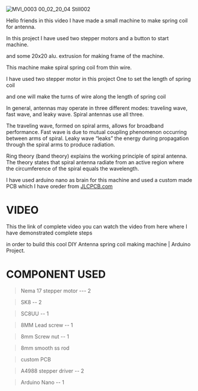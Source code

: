![MVI_0003 00_02_20_04 Still002](https://user-images.githubusercontent.com/19898602/126166204-828dd2f6-c209-4696-9cfb-c64620ff6a61.jpg)


Hello friends in this video I have made a small machine to make spring coil for antenna. 

In this project I have used two stepper motors and a button to start machine. 

and some 20x20 alu. extrusion for making frame of the machine.

This machine make spiral spring coil from thin wire.

I have used two stepper motor in this project One to set the length of spring coil

and one will make the turns of wire along the length of spring coil 

In general, antennas may operate in three different modes: traveling wave, fast wave, and leaky wave. Spiral antennas use all three.

The traveling wave, formed on spiral arms, allows for broadband performance. Fast wave is due to mutual coupling phenomenon occurring between arms of spiral. Leaky wave “leaks” the energy during propagation through the spiral arms to produce radiation.

Ring theory (band theory) explains the working principle of spiral antenna. The theory states that spiral antenna radiate from an active region where the circumference of the spiral equals the wavelength.

I have used arduino nano as brain for this machine and used a custom made PCB which I have oreder from [JLCPCB.com](https://jlcpcb.com/IAT)

# VIDEO

This the link of complete video you can watch the video from here where I have demonstrated complete steps

in order to build this cool DIY Antenna spring coil making machine | Arduino Project.

# COMPONENT USED

 > Nema 17 stepper motor --- 2


> SK8 -- 2


> SC8UU -- 1


> 8MM Lead screw -- 1


> 8mm Screw nut -- 1


> 8mm smooth ss rod


> custom PCB


> A4988 stepper driver -- 2


> Arduino Nano -- 1

